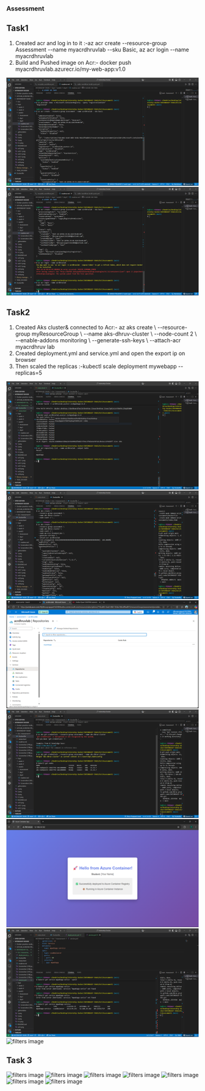 ### Assessment  
## Task1 
1) Created acr and log in to it :-az acr create --resource-group Assessment --name myacrdhruvlab --sku Basic, az acr login --name myacrdhruvlab
2) Build and Pushed image on Acr:- docker push myacrdhruvlab.azurecr.io/my-web-app:v1.0

![filters image](https://github.com/Dhruv-prajapati-code/INTERNSHIP-TASKS/blob/5cd577d468b6c43ff3c3a05c96782866da7db25d/Oct/Assessment1/Screenshot%20(195).png)
![filters image](https://github.com/Dhruv-prajapati-code/INTERNSHIP-TASKS/blob/5cd577d468b6c43ff3c3a05c96782866da7db25d/Oct/Assessment1/Screenshot%20(196).png)

## Task2 
1) Created Aks cluster& connected to Acr:- az aks create \ 
  --resource-group myResourceGroup \ 
  --name aks-dhruv-cluster \ 
  --node-count 2 \ 
  --enable-addons monitoring \ 
  --generate-ssh-keys \ 
  --attach-acr myacrdhruv lab
2) Created deployment.yml and service.yml and open the export ip on browser
3) Then scaled the replicas :-kubectl scale deployment mywebapp --replicas=5

![filters image](https://github.com/Dhruv-prajapati-code/INTERNSHIP-TASKS/blob/5cd577d468b6c43ff3c3a05c96782866da7db25d/Oct/Assessment1/Screenshot%20(197).png)
![filters image](https://github.com/Dhruv-prajapati-code/INTERNSHIP-TASKS/blob/5cd577d468b6c43ff3c3a05c96782866da7db25d/Oct/Assessment1/Screenshot%20(198).png)
![filters image](https://github.com/Dhruv-prajapati-code/INTERNSHIP-TASKS/blob/5cd577d468b6c43ff3c3a05c96782866da7db25d/Oct/Assessment1/Screenshot%20(199).png)
![filters image](https://github.com/Dhruv-prajapati-code/INTERNSHIP-TASKS/blob/5cd577d468b6c43ff3c3a05c96782866da7db25d/Oct/Assessment1/Screenshot%20(200).png)
![filters image](https://github.com/Dhruv-prajapati-code/INTERNSHIP-TASKS/blob/5cd577d468b6c43ff3c3a05c96782866da7db25d/Oct/Assessment1/Screenshot%20(202).png)
![filters image](https://github.com/Dhruv-prajapati-code/INTERNSHIP-TASKS/blob/5cd577d468b6c43ff3c3a05c96782866da7db25d/Oct/Assessment1/Screenshot%20(203).png)
![filters image]()

## Task 3 

![filters image]()
![filters image]()
![filters image]()
![filters image]()
![filters image]()
![filters image]()
![filters image]()

